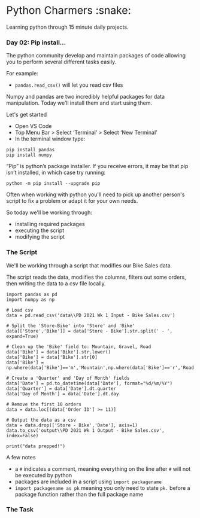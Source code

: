 <h1 style="font-weight:normal">
  Python Charmers :snake:
</h1>

Learning python through 15 minute daily projects.

### Day 02: Pip install...

The python community develop and maintain packages of code allowing you to perform several different tasks easily. 

For example:

- `pandas.read_csv()` will let you read csv files 

Numpy and pandas are two incredibly helpful packages for data manipulation. Today we’ll install them and start using them.


Let's get started

- Open VS Code
- Top Menu  Bar > Select ‘Terminal’ > Select ‘New Terminal’
- In the terminal window type:

```
pip install pandas
pip install numpy 
```

“Pip” is python’s package installer. If you receive errors, it may be that pip isn’t installed, in which case try running: 

```
python -m pip install --upgrade pip 
```

Often when working with python you'll need to pick up another person's script to fix a problem or adapt it for your own needs. 

So today we'll be working through:

- installing required packages
- executing the script
- modifying the script

### The Script

We'll be working through a script that modifies our Bike Sales data. 

The script reads the data, modiifies the columns, filters out some orders, then writing the data to a csv file locally. 

```
import pandas as pd
import numpy as np

# Load csv
data = pd.read_csv('data\\PD 2021 Wk 1 Input - Bike Sales.csv')

# Split the 'Store-Bike' into 'Store' and 'Bike'
data[['Store','Bike']] = data['Store - Bike'].str.split(' - ', expand=True)

# Clean up the 'Bike' field to: Mountain, Gravel, Road
data['Bike'] = data['Bike'].str.lower()
data['Bike'] = data['Bike'].str[0]
data['Bike'] = np.where(data['Bike']=='m','Mountain',np.where(data['Bike']=='r','Road','Gravel'))

# Create a 'Quarter' and 'Day of Month' fields
data['Date'] = pd.to_datetime(data['Date'], format="%d/%m/%Y")
data['Quarter'] = data['Date'].dt.quarter 
data['Day of Month'] = data['Date'].dt.day 

# Remove the first 10 orders
data = data.loc[(data['Order ID'] >= 11)]

# Output the data as a csv
data = data.drop(['Store - Bike','Date'], axis=1)
data.to_csv('output\\PD 2021 Wk 1 Output - Bike Sales.csv', index=False)

print("data prepped!")
```

A few notes

- a `#` indicates a comment, meaning everything on the line after `#` will not be executed by python
- packages are included in a script using `import packagename`
- `import packagename as pk` meaning you only need to state `pk.` before a package function rather than the full package name


### The Task

